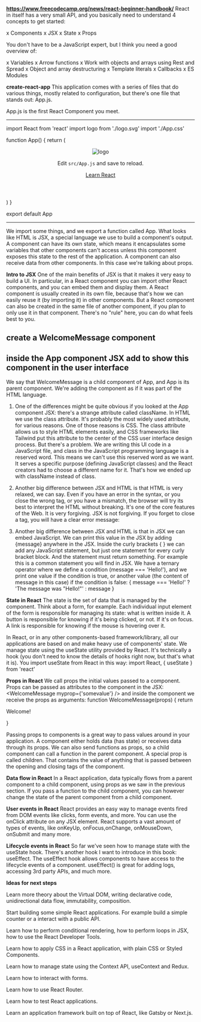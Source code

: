 **https://www.freecodecamp.org/news/react-beginner-handbook/**
React in itself has a very small API, and you basically need to understand 4 concepts to get started:

x Components
x JSX
x State
x Props

You don't have to be a JavaScript expert, but I think you need a good overview of:

x Variables
x Arrow functions
x Work with objects and arrays using Rest and Spread
x Object and array destructuring
x Template literals
x Callbacks
x ES Modules

**create-react-app**
This application comes with a series of files that do various things, mostly related to configuration, but there's one file that stands out: App.js.

App.js is the first React Component you meet.

---

import React from 'react'
import logo from './logo.svg'
import './App.css'

function App() {
return (

<div className="App">
<header className="App-header">
<img src={logo} className="App-logo" alt="logo" />
<p>
Edit <code>src/App.js</code> and save to reload.
</p>
<a
          className="App-link"
          href="https://reactjs.org"
          target="_blank"
          rel="noopener noreferrer"
        >
Learn React
</a>
</header>
</div>
)
}

export default App

---

We import some things, and we export a function called App.
What looks like HTML is JSX, a special language we use to build a component's output.
A component can have its own state, which means it encapsulates some variables that other components can't access unless this component exposes this state to the rest of the application.
A component can also receive data from other components. In this case we're talking about props.

**Intro to JSX**
One of the main benefits of JSX is that it makes it very easy to build a UI.
In particular, in a React component you can import other React components, and you can embed them and display them.
A React component is usually created in its own file, because that's how we can easily reuse it (by importing it) in other components.
But a React component can also be created in the same file of another component, if you plan to only use it in that component. There's no "rule" here, you can do what feels best to you.

## create a WelcomeMessage component

## inside the App component JSX add <WelcomeMessage /> to show this component in the user interface

We say that WelcomeMessage is a child component of App, and App is its parent component.
We're adding the <WelcomeMessage /> component as if it was part of the HTML language.

1.  One of the differences might be quite obvious if you looked at the App component JSX: there's a strange attribute called className.
    In HTML we use the class attribute. It's probably the most widely used attribute, for various reasons. One of those reasons is CSS. The class attribute allows us to style HTML elements easily, and CSS frameworks like Tailwind put this attribute to the center of the CSS user interface design process.
    But there's a problem. We are writing this UI code in a JavaScript file, and class in the JavaScript programming language is a reserved word. This means we can't use this reserved word as we want. It serves a specific purpose (defining JavaScript classes) and the React creators had to choose a different name for it.
    That's how we ended up with className instead of class.

2.  Another big difference between JSX and HTML is that HTML is very relaxed, we can say. Even if you have an error in the syntax, or you close the wrong tag, or you have a mismatch, the browser will try its best to interpret the HTML without breaking.
    It's one of the core features of the Web. It is very forgiving.
    JSX is not forgiving. If you forget to close a tag, you will have a clear error message:

3.  Another big difference between JSX and HTML is that in JSX we can embed JavaScript.
    We can print this value in the JSX by adding {message} anywhere in the JSX.
    Inside the curly brackets { } we can add any JavaScript statement, but just one statement for every curly bracket block.
    And the statement must return something.
    For example this is a common statement you will find in JSX. We have a ternary operator where we define a condition (message === 'Hello!'), and we print one value if the condition is true, or another value (the content of message in this case) if the condition is false:
    {
    message === 'Hello!' ? 'The message was "Hello!"' : message
    }

**State in React**
The state is the set of data that is managed by the component.
Think about a form, for example. Each individual input element of the form is responsible for managing its state: what is written inside it.
A button is responsible for knowing if it's being clicked, or not. If it's on focus.
A link is responsible for knowing if the mouse is hovering over it.

In React, or in any other components-based framework/library, all our applications are based on and make heavy use of components' state.
We manage state using the useState utility provided by React. It's technically a hook (you don't need to know the details of hooks right now, but that's what it is).
You import useState from React in this way:
import React, { useState } from 'react'

**Props in React**
We call props the initial values passed to a component.
Props can be passed as attributes to the component in the JSX:
<WelcomeMessage myprop={'somevalue'} />
and inside the component we receive the props as arguments:
function WelcomeMessage(props) {
return <p>Welcome!</p>
}

Passing props to components is a great way to pass values around in your application.
A component either holds data (has state) or receives data through its props.
We can also send functions as props, so a child component can call a function in the parent component.
A special prop is called children. That contains the value of anything that is passed between the opening and closing tags of the component.

**Data flow in React**
In a React application, data typically flows from a parent component to a child component, using props as we saw in the previous section.
If you pass a function to the child component, you can however change the state of the parent component from a child component.

**User events in React**
React provides an easy way to manage events fired from DOM events like clicks, form events, and more.
You can use the onClick attribute on any JSX element.
React supports a vast amount of types of events, like onKeyUp, onFocus,onChange, onMouseDown, onSubmit and many more.

**Lifecycle events in React**
So far we've seen how to manage state with the useState hook. There's another hook I want to introduce in this book: useEffect.
The useEffect hook allows components to have access to the lifecycle events of a component.
useEffect() is great for adding logs, accessing 3rd party APIs, and much more.

**Ideas for next steps**

Learn more theory about the Virtual DOM, writing declarative code, unidirectional data flow, immutability, composition.

Start building some simple React applications. For example build a simple counter or a interact with a public API.

Learn how to perform conditional rendering, how to perform loops in JSX, how to use the React Developer Tools.

Learn how to apply CSS in a React application, with plain CSS or Styled Components.

Learn how to manage state using the Context API, useContext and Redux.

Learn how to interact with forms.

Learn how to use React Router.

Learn how to test React applications.

Learn an application framework built on top of React, like Gatsby or Next.js.

